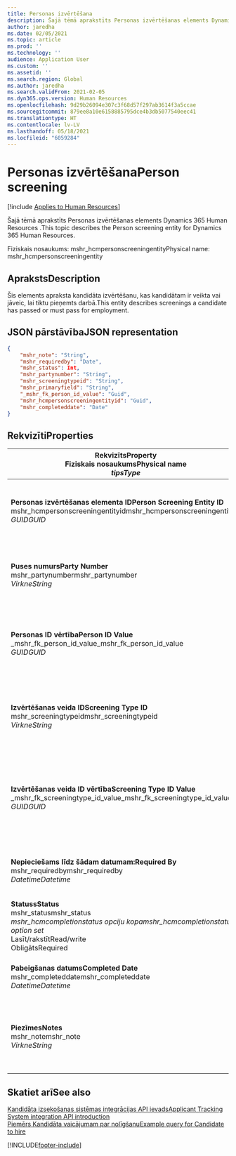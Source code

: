 ```yaml
---
title: Personas izvērtēšana
description: Šajā tēmā aprakstīts Personas izvērtēšanas elements Dynamics 365 Human Resources .
author: jaredha
ms.date: 02/05/2021
ms.topic: article
ms.prod: ''
ms.technology: ''
audience: Application User
ms.custom: ''
ms.assetid: ''
ms.search.region: Global
ms.author: jaredha
ms.search.validFrom: 2021-02-05
ms.dyn365.ops.version: Human Resources
ms.openlocfilehash: 9d29b26094e307c3f68d57f297ab3614f3a5ccae
ms.sourcegitcommit: 879ee8a10e6158885795dce4b3db5077540eec41
ms.translationtype: HT
ms.contentlocale: lv-LV
ms.lasthandoff: 05/18/2021
ms.locfileid: "6059284"
---
```

# <a name="person-screening"></a><span data-ttu-id="c91bd-103">Personas izvērtēšana</span><span class="sxs-lookup"><span data-stu-id="c91bd-103">Person screening</span></span>

[!include [Applies to Human Resources](../includes/applies-to-hr.md)]

<span data-ttu-id="c91bd-104">Šajā tēmā aprakstīts Personas izvērtēšanas elements Dynamics 365 Human Resources .</span><span class="sxs-lookup"><span data-stu-id="c91bd-104">This topic describes the Person screening entity for Dynamics 365 Human Resources.</span></span>

<span data-ttu-id="c91bd-105">Fiziskais nosaukums: mshr_hcmpersonscreeningentity</span><span class="sxs-lookup"><span data-stu-id="c91bd-105">Physical name: mshr_hcmpersonscreeningentity</span></span>

## <a name="description"></a><span data-ttu-id="c91bd-106">Apraksts</span><span class="sxs-lookup"><span data-stu-id="c91bd-106">Description</span></span>

<span data-ttu-id="c91bd-107">Šis elements apraksta kandidāta izvērtēšanu, kas kandidātam ir veikta vai jāveic, lai tiktu pieņemts darbā.</span><span class="sxs-lookup"><span data-stu-id="c91bd-107">This entity describes screenings a candidate has passed or must pass for employment.</span></span>

## <a name="json-representation"></a><span data-ttu-id="c91bd-108">JSON pārstāvība</span><span class="sxs-lookup"><span data-stu-id="c91bd-108">JSON representation</span></span>

```json
{
    "mshr_note": "String",
    "mshr_requiredby": "Date",
    "mshr_status": Int,
    "mshr_partynumber": "String",
    "mshr_screeningtypeid": "String",
    "mshr_primaryfield": "String",
    "_mshr_fk_person_id_value": "Guid",
    "mshr_hcmpersonscreeningentityid": "Guid",
    "mshr_completeddate": "Date"
}
```

## <a name="properties"></a><span data-ttu-id="c91bd-109">Rekvizīti</span><span class="sxs-lookup"><span data-stu-id="c91bd-109">Properties</span></span>

| <span data-ttu-id="c91bd-110">Rekvizīts</span><span class="sxs-lookup"><span data-stu-id="c91bd-110">Property</span></span><br><span data-ttu-id="c91bd-111">**Fiziskais nosaukums**</span><span class="sxs-lookup"><span data-stu-id="c91bd-111">**Physical name**</span></span><br><span data-ttu-id="c91bd-112">**_tips_**</span><span class="sxs-lookup"><span data-stu-id="c91bd-112">**_Type_**</span></span> | <span data-ttu-id="c91bd-113">Izmantot</span><span class="sxs-lookup"><span data-stu-id="c91bd-113">Use</span></span> | <span data-ttu-id="c91bd-114">Apraksts</span><span class="sxs-lookup"><span data-stu-id="c91bd-114">Description</span></span> |
| --- | --- | --- |
| <span data-ttu-id="c91bd-115">**Personas izvērtēšanas elementa ID**</span><span class="sxs-lookup"><span data-stu-id="c91bd-115">**Person Screening Entity ID**</span></span><br><span data-ttu-id="c91bd-116">mshr_hcmpersonscreeningentityid</span><span class="sxs-lookup"><span data-stu-id="c91bd-116">mshr_hcmpersonscreeningentityid</span></span><br><span data-ttu-id="c91bd-117">*GUID*</span><span class="sxs-lookup"><span data-stu-id="c91bd-117">*GUID*</span></span> | <span data-ttu-id="c91bd-118">Tikai lasāms</span><span class="sxs-lookup"><span data-stu-id="c91bd-118">Read-only</span></span><br><span data-ttu-id="c91bd-119">Obligāts</span><span class="sxs-lookup"><span data-stu-id="c91bd-119">Required</span></span><br><span data-ttu-id="c91bd-120">Sistēmas ģenerēts</span><span class="sxs-lookup"><span data-stu-id="c91bd-120">System-generated</span></span> | <span data-ttu-id="c91bd-121">Unikāls personas izvērtēšanas ieraksta primārais identifikators.</span><span class="sxs-lookup"><span data-stu-id="c91bd-121">Unique primary identifier for the person screening record.</span></span> |
| <span data-ttu-id="c91bd-122">**Puses numurs**</span><span class="sxs-lookup"><span data-stu-id="c91bd-122">**Party Number**</span></span><br><span data-ttu-id="c91bd-123">mshr_partynumber</span><span class="sxs-lookup"><span data-stu-id="c91bd-123">mshr_partynumber</span></span><br><span data-ttu-id="c91bd-124">*Virkne*</span><span class="sxs-lookup"><span data-stu-id="c91bd-124">*String*</span></span> | <span data-ttu-id="c91bd-125">Lasīt/rakstīt</span><span class="sxs-lookup"><span data-stu-id="c91bd-125">Read/write</span></span><br><span data-ttu-id="c91bd-126">Obligāts</span><span class="sxs-lookup"><span data-stu-id="c91bd-126">Required</span></span> | <span data-ttu-id="c91bd-127">Ar kandidātu saistītais puses (personas) numurs.</span><span class="sxs-lookup"><span data-stu-id="c91bd-127">The party (person) number associated with the candidate.</span></span> |
| <span data-ttu-id="c91bd-128">**Personas ID vērtība**</span><span class="sxs-lookup"><span data-stu-id="c91bd-128">**Person ID Value**</span></span><br><span data-ttu-id="c91bd-129">_mshr_fk_person_id_value</span><span class="sxs-lookup"><span data-stu-id="c91bd-129">_mshr_fk_person_id_value</span></span><br><span data-ttu-id="c91bd-130">*GUID*</span><span class="sxs-lookup"><span data-stu-id="c91bd-130">*GUID*</span></span> | <span data-ttu-id="c91bd-131">Tikai lasāms</span><span class="sxs-lookup"><span data-stu-id="c91bd-131">Read-only</span></span><br><span data-ttu-id="c91bd-132">Obligāts</span><span class="sxs-lookup"><span data-stu-id="c91bd-132">Required</span></span><br><span data-ttu-id="c91bd-133">Ārējā atslēga: mshr_dirpersonentity mshr_dirpersonentityid</span><span class="sxs-lookup"><span data-stu-id="c91bd-133">Foreign key: mshr_dirpersonentityid of mshr_dirpersonentity</span></span> | <span data-ttu-id="c91bd-134">Sistēmas ģenerēts puses (personas) elementa ieraksta identifikators.</span><span class="sxs-lookup"><span data-stu-id="c91bd-134">The system-generated identifier of the party (person) entity record.</span></span> |
| <span data-ttu-id="c91bd-135">**Izvērtēšanas veida ID**</span><span class="sxs-lookup"><span data-stu-id="c91bd-135">**Screening Type ID**</span></span><br><span data-ttu-id="c91bd-136">mshr_screeningtypeid</span><span class="sxs-lookup"><span data-stu-id="c91bd-136">mshr_screeningtypeid</span></span><br><span data-ttu-id="c91bd-137">*Virkne*</span><span class="sxs-lookup"><span data-stu-id="c91bd-137">*String*</span></span> | <span data-ttu-id="c91bd-138">Lasīt/rakstīt</span><span class="sxs-lookup"><span data-stu-id="c91bd-138">Read/write</span></span><br><span data-ttu-id="c91bd-139">Obligāts</span><span class="sxs-lookup"><span data-stu-id="c91bd-139">Required</span></span><br><span data-ttu-id="c91bd-140">Ārējā atslēga: ScreeningType</span><span class="sxs-lookup"><span data-stu-id="c91bd-140">Foreign key: ScreeningType</span></span> | <span data-ttu-id="c91bd-141">Personāla vadībā definētā izvērtēšanas veida identifikators.</span><span class="sxs-lookup"><span data-stu-id="c91bd-141">The identifier of the screening type defined in Human Resources.</span></span> |
| <span data-ttu-id="c91bd-142">**Izvērtēšanas veida ID vērtība**</span><span class="sxs-lookup"><span data-stu-id="c91bd-142">**Screening Type ID Value**</span></span><br><span data-ttu-id="c91bd-143">_mshr_fk_screeningtype_id_value</span><span class="sxs-lookup"><span data-stu-id="c91bd-143">_mshr_fk_screeningtype_id_value</span></span><br><span data-ttu-id="c91bd-144">*GUID*</span><span class="sxs-lookup"><span data-stu-id="c91bd-144">*GUID*</span></span> | <span data-ttu-id="c91bd-145">Tikai lasāms</span><span class="sxs-lookup"><span data-stu-id="c91bd-145">Read-only</span></span><br><span data-ttu-id="c91bd-146">Obligāts</span><span class="sxs-lookup"><span data-stu-id="c91bd-146">Required</span></span><br><span data-ttu-id="c91bd-147">Ārējā atslēga: mshr_hcmscreeningtypeentity mshr_hcmscreeningtypeentityid</span><span class="sxs-lookup"><span data-stu-id="c91bd-147">Foreign key: mshr_hcmscreeningtypeentityid of mshr_hcmscreeningtypeentity</span></span> | <span data-ttu-id="c91bd-148">Sistēmas ģenerēts izvērtēšanas veida ieraksta identifikators saistītajā elementā.</span><span class="sxs-lookup"><span data-stu-id="c91bd-148">System-generated identifier for the screening type record in the associated entity.</span></span> |
| <span data-ttu-id="c91bd-149">**Nepieciešams līdz šādam datumam:**</span><span class="sxs-lookup"><span data-stu-id="c91bd-149">**Required By**</span></span><br><span data-ttu-id="c91bd-150">mshr_requiredby</span><span class="sxs-lookup"><span data-stu-id="c91bd-150">mshr_requiredby</span></span><br><span data-ttu-id="c91bd-151">*Datetime*</span><span class="sxs-lookup"><span data-stu-id="c91bd-151">*Datetime*</span></span> | <span data-ttu-id="c91bd-152">Lasīt/rakstīt</span><span class="sxs-lookup"><span data-stu-id="c91bd-152">Read/write</span></span><br><span data-ttu-id="c91bd-153">Neobligāti</span><span class="sxs-lookup"><span data-stu-id="c91bd-153">Optional</span></span> | <span data-ttu-id="c91bd-154">Datums, līdz kuram nepieciešams veikt izvērtēšanu.</span><span class="sxs-lookup"><span data-stu-id="c91bd-154">The date by which the screening is required to be completed.</span></span> |
| <span data-ttu-id="c91bd-155">**Statuss**</span><span class="sxs-lookup"><span data-stu-id="c91bd-155">**Status**</span></span><br><span data-ttu-id="c91bd-156">mshr_status</span><span class="sxs-lookup"><span data-stu-id="c91bd-156">mshr_status</span></span><br><span data-ttu-id="c91bd-157">*mshr_hcmcompletionstatus opciju kopa*</span><span class="sxs-lookup"><span data-stu-id="c91bd-157">*mshr_hcmcompletionstatus option set*</span></span><br><span data-ttu-id="c91bd-158">Lasīt/rakstīt</span><span class="sxs-lookup"><span data-stu-id="c91bd-158">Read/write</span></span><br><span data-ttu-id="c91bd-159">Obligāts</span><span class="sxs-lookup"><span data-stu-id="c91bd-159">Required</span></span> | <span data-ttu-id="c91bd-160">Sniedz kandidāta statusu izvērtēšanai.</span><span class="sxs-lookup"><span data-stu-id="c91bd-160">Provides the candidate’s status for the screening.</span></span> |
| <span data-ttu-id="c91bd-161">**Pabeigšanas datums**</span><span class="sxs-lookup"><span data-stu-id="c91bd-161">**Completed Date**</span></span><br><span data-ttu-id="c91bd-162">mshr_completeddate</span><span class="sxs-lookup"><span data-stu-id="c91bd-162">mshr_completeddate</span></span><br><span data-ttu-id="c91bd-163">*Datetime*</span><span class="sxs-lookup"><span data-stu-id="c91bd-163">*Datetime*</span></span> | <span data-ttu-id="c91bd-164">Lasīt/rakstīt</span><span class="sxs-lookup"><span data-stu-id="c91bd-164">Read/write</span></span><br><span data-ttu-id="c91bd-165">Neobligāti</span><span class="sxs-lookup"><span data-stu-id="c91bd-165">Optional</span></span> | <span data-ttu-id="c91bd-166">Datums, kad izvērtēšana tika pabeigta.</span><span class="sxs-lookup"><span data-stu-id="c91bd-166">The date the screening was completed.</span></span> |
| <span data-ttu-id="c91bd-167">**Piezīmes**</span><span class="sxs-lookup"><span data-stu-id="c91bd-167">**Notes**</span></span><br><span data-ttu-id="c91bd-168">mshr_note</span><span class="sxs-lookup"><span data-stu-id="c91bd-168">mshr_note</span></span><br><span data-ttu-id="c91bd-169">*Virkne*</span><span class="sxs-lookup"><span data-stu-id="c91bd-169">*String*</span></span> | <span data-ttu-id="c91bd-170">Lasīt/rakstīt</span><span class="sxs-lookup"><span data-stu-id="c91bd-170">Read/write</span></span><br><span data-ttu-id="c91bd-171">Neobligāti</span><span class="sxs-lookup"><span data-stu-id="c91bd-171">Optional</span></span> | <span data-ttu-id="c91bd-172">Piezīmes, ko izmantot personāla atlases darbiniekiem un darbā pieņēmējiem.</span><span class="sxs-lookup"><span data-stu-id="c91bd-172">Notes for use by hiring managers and recruiters.</span></span> |

## <a name="see-also"></a><span data-ttu-id="c91bd-173">Skatiet arī</span><span class="sxs-lookup"><span data-stu-id="c91bd-173">See also</span></span>

[<span data-ttu-id="c91bd-174">Kandidāta izsekošanas sistēmas integrācijas API ievads</span><span class="sxs-lookup"><span data-stu-id="c91bd-174">Applicant Tracking System integration API introduction</span></span>](hr-admin-integration-ats-api-introduction.md)<br>
[<span data-ttu-id="c91bd-175">Piemērs Kandidāta vaicājumam par nolīgšanu</span><span class="sxs-lookup"><span data-stu-id="c91bd-175">Example query for Candidate to hire</span></span>](hr-admin-integration-ats-api-candidate-to-hire-example-query.md)



[!INCLUDE[footer-include](../includes/footer-banner.md)]